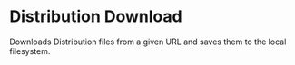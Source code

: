 # Distribution Download

Downloads Distribution files from a given URL and saves them to the local filesystem.

